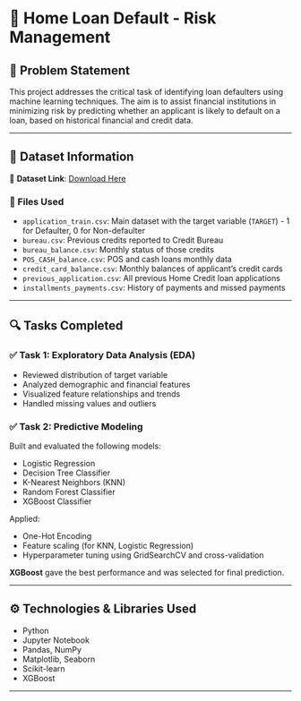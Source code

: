 # 🏦 Home Loan Default - Risk Management

## 📌 Problem Statement

This project addresses the critical task of identifying loan defaulters using machine learning techniques. The aim is to assist financial institutions in minimizing risk by predicting whether an applicant is likely to default on a loan, based on historical financial and credit data.

---

## 📁 Dataset Information

🔗 **Dataset Link**: [Download Here](https://d3ilbtxij3aepc.cloudfront.net/projects/CDS-Capstone-Projects/PRCP-1006-HomeLoanDef.zip)

### 📂 Files Used

- `application_train.csv`: Main dataset with the target variable (`TARGET`) - 1 for Defaulter, 0 for Non-defaulter
- `bureau.csv`: Previous credits reported to Credit Bureau
- `bureau_balance.csv`: Monthly status of those credits
- `POS_CASH_balance.csv`: POS and cash loans monthly data
- `credit_card_balance.csv`: Monthly balances of applicant’s credit cards
- `previous_application.csv`: All previous Home Credit loan applications
- `installments_payments.csv`: History of payments and missed payments

---

## 🔍 Tasks Completed

### ✅ Task 1: Exploratory Data Analysis (EDA)

- Reviewed distribution of target variable
- Analyzed demographic and financial features
- Visualized feature relationships and trends
- Handled missing values and outliers

### ✅ Task 2: Predictive Modeling

Built and evaluated the following models:

- Logistic Regression
- Decision Tree Classifier
- K-Nearest Neighbors (KNN)
- Random Forest Classifier
- XGBoost Classifier

Applied:
- One-Hot Encoding
- Feature scaling (for KNN, Logistic Regression)
- Hyperparameter tuning using GridSearchCV and cross-validation

**XGBoost** gave the best performance and was selected for final prediction.

---

## ⚙️ Technologies & Libraries Used

- Python
- Jupyter Notebook
- Pandas, NumPy
- Matplotlib, Seaborn
- Scikit-learn
- XGBoost

---

